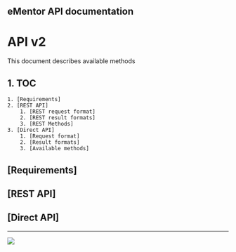eMentor API documentation
--------------------------
# API v2 #

This document describes available methods 

## 1. TOC ###
 
    1. [Requirements]
    2. [REST API]
        1. [REST request format]
        2. [REST result formats]
        3. [REST Methods]
    3. [Direct API]
        1. [Request format]
        2. [Result formats]
        3. [Available methods]

## [Requirements] ###

## [REST API] ##

## [Direct API] ##

----
![](http://www.ementor.pl/img/logo-white.png)
